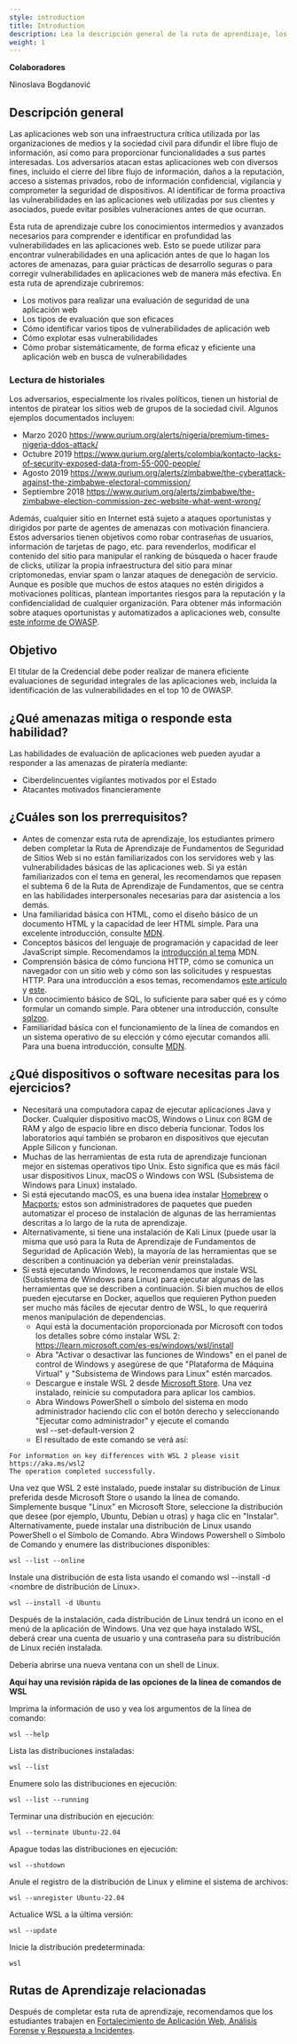 ```yaml
---
style: introduction
title: Introduction
description: Lea la descripción general de la ruta de aprendizaje, los objetivos, las amenazas asociadas y los requisitos previos.
weight: 1
---
```


**Colaboradores**

Ninoslava Bogdanović

## Descripción general

Las aplicaciones web son una infraestructura crítica utilizada por las organizaciones de medios y la sociedad civil para difundir el libre flujo de información, así como para proporcionar funcionalidades a sus partes interesadas. Los adversarios atacan estas aplicaciones web con diversos fines, incluido el cierre del libre flujo de información, daños a la reputación, acceso a sistemas privados, robo de información confidencial, vigilancia y comprometer la seguridad de dispositivos. Al identificar de forma proactiva las vulnerabilidades en las aplicaciones web utilizadas por sus clientes y asociados, puede evitar posibles vulneraciones antes de que ocurran.

Esta ruta de aprendizaje cubre los conocimientos intermedios y avanzados necesarios para comprender e identificar en profundidad las vulnerabilidades en las aplicaciones web. Esto se puede utilizar para encontrar vulnerabilidades en una aplicación antes de que lo hagan los actores de amenazas, para guiar prácticas de desarrollo seguras o para corregir vulnerabilidades en aplicaciones web de manera más efectiva. En esta ruta de aprendizaje cubriremos:

- Los motivos para realizar una evaluación de seguridad de una aplicación web
- Los tipos de evaluación que son eficaces
- Cómo identificar varios tipos de vulnerabilidades de aplicación web
- Cómo explotar esas vulnerabilidades
- Cómo probar sistemáticamente, de forma eficaz y eficiente una aplicación web en busca de vulnerabilidades

### Lectura de historiales

Los adversarios, especialmente los rivales políticos, tienen un historial de intentos de piratear los sitios web de grupos de la sociedad civil. Algunos ejemplos documentados incluyen:

- Marzo 2020 <https://www.qurium.org/alerts/nigeria/premium-times-nigeria-ddos-attack/>
- Octubre 2019 <https://www.qurium.org/alerts/colombia/kontacto-lacks-of-security-exposed-data-from-55-000-people/>
- Agosto 2019 <https://www.qurium.org/alerts/zimbabwe/the-cyberattack-against-the-zimbabwe-electoral-commission/>
- Septiembre 2018 <https://www.qurium.org/alerts/zimbabwe/the-zimbabwe-election-commission-zec-website-what-went-wrong/>

Además, cualquier sitio en Internet está sujeto a ataques oportunistas y dirigidos por parte de agentes de amenazas con motivación financiera. Estos adversarios tienen objetivos como robar contraseñas de usuarios, información de tarjetas de pago, etc. para revenderlos, modificar el contenido del sitio para manipular el ranking de búsqueda o hacer fraude de clicks, utilizar la propia infraestructura del sitio para minar criptomonedas, enviar spam o lanzar ataques de denegación de servicio. Aunque es posible que muchos de estos ataques no estén dirigidos a motivaciones políticas, plantean importantes riesgos para la reputación y la confidencialidad de cualquier organización. Para obtener más información sobre ataques oportunistas y automatizados a aplicaciones web, consulte [este informe de OWASP](https://owasp.org/www-project-automated-threats-to-web-applications/).

## Objetivo

El titular de la Credencial debe poder realizar de manera eficiente evaluaciones de seguridad integrales de las aplicaciones web, incluida la identificación de las vulnerabilidades en el top 10 de OWASP.

## ¿Qué amenazas mitiga o responde esta habilidad?

Las habilidades de evaluación de aplicaciones web pueden ayudar a responder a las amenazas de piratería mediante:

- Ciberdelincuentes vigilantes motivados por el Estado
- Atacantes motivados financieramente

## ¿Cuáles son los prerrequisitos?

- Antes de comenzar esta ruta de aprendizaje, los estudiantes primero deben completar la Ruta de Aprendizaje de Fundamentos de Seguridad de Sitios Web si no están familiarizados con los servidores web y las vulnerabilidades básicas de las aplicaciones web. Si ya están familiarizados con el tema en general, les recomendamos que repasen el subtema 6 de la Ruta de Aprendizaje de Fundamentos, que se centra en las habilidades interpersonales necesarias para dar asistencia a los demás.
- Una familiaridad básica con HTML, como el diseño básico de un documento HTML y la capacidad de leer HTML simple. Para una excelente introducción, consulte [MDN](https://developer.mozilla.org/es/docs/Learn).
- Conceptos básicos del lenguaje de programación y capacidad de leer JavaScript simple. Recomendamos la [introducción al tema](https://developer.mozilla.org/es/docs/Learn/JavaScript) MDN.
- Comprensión básica de cómo funciona HTTP, cómo se comunica un navegador con un sitio web y cómo son las solicitudes y respuestas HTTP. Para una introducción a esos temas, recomendamos [este artículo](https://www.cloudflare.com/es-la/learning/ddos/glossary/hypertext-transfer-protocol-http/) y [este](https://developer.mozilla.org/es/docs/Learn/Forms/Sending_and_retrieving_form_data).
- Un conocimiento básico de SQL, lo suficiente para saber qué es y cómo formular un comando simple. Para obtener una introducción, consulte [sqlzoo](https://sqlzoo.net/wiki/SQL_Tutorial).
- Familiaridad básica con el funcionamiento de la línea de comandos en un sistema operativo de su elección y cómo ejecutar comandos allí. Para una buena introducción, consulte [MDN](https://developer.mozilla.org/en-US/docs/Learn/Tools_and_testing/Understanding_client-side_tools/Command_line).

## ¿Qué dispositivos o software necesitas para los ejercicios?

- Necesitará una computadora capaz de ejecutar aplicaciones Java y Docker. Cualquier dispositivo macOS, Windows o Linux con 8GM de RAM y algo de espacio libre en disco debería funcionar. Todos los laboratorios aquí también se probaron en dispositivos que ejecutan Apple Silicon y funcionan.
- Muchas de las herramientas de esta ruta de aprendizaje funcionan mejor en sistemas operativos tipo Unix. Esto significa que es más fácil usar dispositivos Linux, macOS o Windows con WSL (Subsistema de Windows para Linux) instalado.
- Si está ejecutando macOS, es una buena idea instalar [Homebrew](https://brew.sh/) o [Macports](https://www.macports.org/); estos son administradores de paquetes que pueden automatizar el proceso de instalación de algunas de las herramientas descritas a lo largo de la ruta de aprendizaje.
- Alternativamente, si tiene una instalación de Kali Linux (puede usar la misma que usó para la Ruta de Aprendizaje de Fundamentos de Seguridad de Aplicación Web), la mayoría de las herramientas que se describen a continuación ya deberían venir preinstaladas.
- Si está ejecutando Windows, le recomendamos que instale WSL (Subsistema de Windows para Linux) para ejecutar algunas de las herramientas que se describen a continuación. Si bien muchos de ellos pueden ejecutarse en Docker, aquellos que requieren Python pueden ser mucho más fáciles de ejecutar dentro de WSL, lo que requerirá menos manipulación de dependencias.
  - Aquí está la documentación proporcionada por Microsoft con todos los detalles sobre cómo instalar WSL 2: <https://learn.microsoft.com/es-es/windows/wsl/install>
  - Abra "Activar o desactivar las funciones de Windows" en el panel de control de Windows y asegúrese de que "Plataforma de Máquina Virtual" y "Subsistema de Windows para Linux" estén marcados.
  - Descargue e instale WSL 2 desde [Microsoft Store](https://apps.microsoft.com/detail/9p9tqf7mrm4r?hl=es-es). Una vez instalado, reinicie su computadora para aplicar los cambios.
  - Abra Windows PowerShell o símbolo del sistema en modo administrador haciendo clic con el botón derecho y seleccionando "Ejecutar como administrador" y ejecute el comando  
        wsl --set-default-version 2
  - El resultado de este comando se verá así:

```
For information on key differences with WSL 2 please visit https://aka.ms/wsl2
The operation completed successfully.
```

Una vez que WSL 2 esté instalado, puede instalar su distribución de Linux preferida desde Microsoft Store o usando la línea de comando. Simplemente busque "Linux" en Microsoft Store, seleccione la distribución que desee (por ejemplo, Ubuntu, Debian u otras) y haga clic en "Instalar". Alternativamente, puede instalar una distribución de Linux usando PowerShell o el Símbolo de Comando. Abra Windows Powershell o Símbolo de Comando y enumere las distribuciones disponibles:

  ```
  wsl --list --online
  ```
Instale una distribución de esta lista usando el comando wsl --install -d &lt;nombre de distribución de Linux&gt;.

  ```
  wsl --install -d Ubuntu
  ```
Después de la instalación, cada distribución de Linux tendrá un icono en el menú de la aplicación de Windows. Una vez que haya instalado WSL, deberá crear una cuenta de usuario y una contraseña para su distribución de Linux recién instalada.

Debería abrirse una nueva ventana con un shell de Linux.

**Aquí hay una revisión rápida de las opciones de la línea de comandos de WSL**

Imprima la información de uso y vea los argumentos de la línea de comando:


  ```
  wsl --help
  ```
  Lista las distribuciones instaladas:

  ```
  wsl --list
  ```

  Enumere solo las distribuciones en ejecución:

  ```
  wsl --list --running
  ```
  Terminar una distribución en ejecución:

  ```
  wsl --terminate Ubuntu-22.04
  ```

  Apague todas las distribuciones en ejecución:

  ```
  wsl --shutdown
  ```

  Anule el registro de la distribución de Linux y elimine el sistema de archivos:

  ```
  wsl --unregister Ubuntu-22.04
  ```

  Actualice WSL a la última versión:

  ```
  wsl --update
  ```
  Inicie la distribución predeterminada:

  ```
  wsl
  ```  

## Rutas de Aprendizaje relacionadas

Después de completar esta ruta de aprendizaje, recomendamos que los estudiantes trabajen en [Fortalecimiento de Aplicación Web, Análisis Forense y Respuesta a Incidentes](/es/learning-path/6/).
